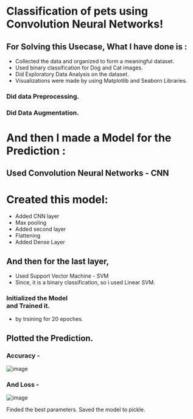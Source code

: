 # Classification of pets using Convolution Neural Networks!


## For Solving this Usecase, What I have done is :
- Collected the data and organized to form a meaningful dataset.
- Used binary classification for Dog and Cat images.
- Did Exploratory Data Analysis on the dataset.
- Visualizations were made by using Matplotlib and Seaborn Libraries.

### Did data Preprocessing.
### Did Data Augmentation.


# And then I made a Model for the Prediction :
## Used Convolution Neural Networks - CNN

# Created this model:
- Added CNN layer
- Max pooling
- Added second layer
- Flattening
- Added Dense Layer

## And then for the last layer,
- Used Support Vector Machine - SVM
- Since, it is a binary classification, so i used Linear SVM.

### Initialized the Model <br> and Trained it.
- by trsining for 20 epoches.


## Plotted the Prediction.
### Accuracy -
![image](https://user-images.githubusercontent.com/73397927/127969214-e75fef70-9075-4316-a852-126f0951840c.png)

### And Loss -
![image](https://user-images.githubusercontent.com/73397927/127969261-468a9b33-efea-41bb-9f46-e3bb781b95d0.png)

Finded the best parameters.
Saved the model to pickle.

